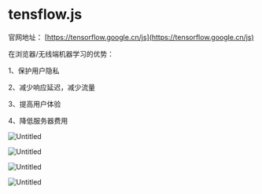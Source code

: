 # tensflow.js

官网地址： [https://tensorflow.google.cn/js](https://tensorflow.google.cn/js)

在浏览器/无线端机器学习的优势：

1、保护用户隐私

2、减少响应延迟，减少流量

3、提高用户体验

4、降低服务器费用

![Untitled](tensflow%20js%2077f50969d5fe498cb542b26a40ed0939/Untitled.png)

![Untitled](tensflow%20js%2077f50969d5fe498cb542b26a40ed0939/Untitled%201.png)

![Untitled](tensflow%20js%2077f50969d5fe498cb542b26a40ed0939/Untitled%202.png)

![Untitled](tensflow%20js%2077f50969d5fe498cb542b26a40ed0939/Untitled%203.png)